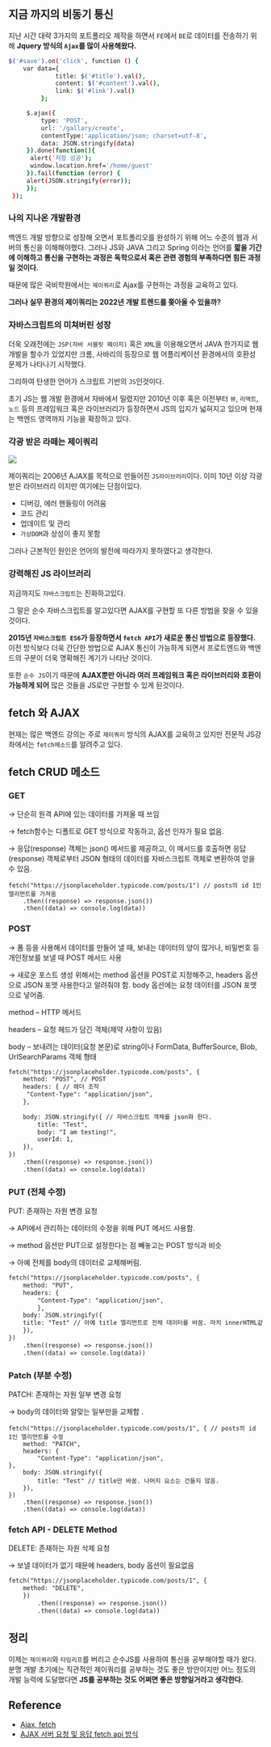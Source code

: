 
## 지금 까지의 비동기 통신

지난 시간 대략 3가지의 포트폴리오 제작을 하면서 `FE`에서 `BE`로 데이터를 전송하기 위해 **Jquery 방식의 `Ajax`를 많이 사용해왔다.**

```bash
$('#save').on('click', function () {
    var data={
             title: $('#title').val(),
             content: $('#content').val(),
             link: $('#link').val()
         };

     $.ajax({
         type: 'POST',
         url: '/gallary/create',
         contentType:'application/json; charset=utf-8',
         data: JSON.stringify(data)
     }).done(function(){
      alert('저장 성공');
      window.location.href='/home/guest'
     }).fail(function (error) {
     alert(JSON.stringify(error));
     });
 });
```

### 나의 지나온 개발환경

백엔드 개발 방향으로 성장해 오면서 포트폴리오를 완성하기 위해 어느 수준의 웹과 서버의 통신을 이해해야했다.
그러나 JS와 JAVA 그리고 Spring 이라는 언어를 **짧을 기간에 이해하고 통신을 구현하는 과정은 독학으로서 혹은 관련 경험의 부족하다면 힘든 과정일 것이다.**

때문에 많은 국비학원에서는 `제이쿼리`로 Ajax를 구현하는 과정을 교육하고 있다.

**그러나 실무 환경의 제이쿼리는 2022년 개발 트렌드를 쫒아올 수 있을까?**

### 자바스크립트의 미쳐버린 성장

더욱 오래전에는 `JSP(자바 서블릿 페이지)` 혹은 `XML`을 이용해오면서 JAVA 한가지로 웹개발을 할수가 있었지만 크롬, 사바리의 등장으로
웹 어플리케이션 환경에서의 호환성 문제가 나타나기 시작했다.

그리하여 탄생한 언어가 스크립트 기반의 `JS`인것이다.

초기 JS는 웹 개발 환경에서 자바에서 밀렸지만 2010년 이후 혹은 이전부터 `뷰`, `리액트`, `노드` 등의 프레임워크 혹은 라이브러리가 등장하면서
JS의 입지가 넓혀지고 있으며 현재는 백엔드 영역까지 기능을 확장하고 있다.

### 각광 받은 라떼는 제이쿼리

![](http://wiki.hash.kr/images/e/ed/%EC%A0%9C%EC%9D%B4%EC%BF%BC%EB%A6%AC_%EA%B8%80%EC%9E%90.png)

제이쿼리는 2006년 AJAX를 목적으로 만들어진 `JS라이브러리`이다.
이미 10년 이상 각광 받은 라이브러리 이지만 여기에는 단점이있다.
- 디버깅, 에러 핸들링이 어려움
- 코드 관리
- 업데이트 및 관리
- `가상DOM`과 상성이 좋지 못함

그러나 근본적인 원인은 언어의 발전에 따라가지 못하였다고 생각한다.


### 강력해진 JS 라이브러리

지금까지도 `자바스크립트`는 진화하고있다.

그 말은 순수 자바스크립트를 알고있다면 AJAX를 구현할 또 다른 방법을 찾을 수 있을 것이다.

**2015년 `자바스크립트 ES6`가 등장하면서 `fetch API`가 새로운 통신 방법으로 등장했다.**
이전 방식보다 더욱 간단한 방법으로 AJAX 통신이 가능하게 되면서 프로트엔드와 백엔드의 구분이 더욱 명확해진 계기가 나타난 것이다.

또한 `순수 JS`이기 때문에 **AJAX뿐만 아니라 여러 프레임워크 혹은 라이브러리와 호환이 가능하게 되어** 
많은 것들을 JS로만 구현할 수 있게 된것이다.


## fetch 와 AJAX

현재는 많은 백엔드 강의는 주로 `제이쿼리` 방식의 AJAX를 교육하고 있지만 전문적 JS강좌에서는 `fetch메소드`를 알려주고 있다.




## fetch CRUD 메소드

### GET

→ 단순히 원격 API에 있는 데이터를 가져올 때 쓰임

→ fetch함수는 디폴트로 GET 방식으로 작동하고, 옵션 인자가 필요 없음.

→ 응답(response) 객체는 json() 메서드를 제공하고, 이 메서드를 호출하면 응답(response) 객체로부터 JSON 형태의 데이터를 자바스크립트 객체로 변환하여 얻을 수 있음.

```
fetch("https://jsonplaceholder.typicode.com/posts/1") // posts의 id 1인 엘리먼트를 가져옴
    .then((response) => response.json())
    .then((data) => console.log(data))
```

### POST

→ 폼 등을 사용해서 데이터를 만들어 낼 때, 보내는 데이터의 양이 많거나, 비밀번호 등 개인정보를 보낼 때 POST 메서드 사용

→ 새로운 포스트 생성 위해서는 method 옵션을 POST로 지정해주고, headers 옵션으로 JSON 포맷 사용한다고 알려줘야 함. body 옵션에는 요청 데이터를 JSON 포맷으로 넣어줌.

method – HTTP 메서드

headers – 요청 헤드가 담긴 객체(제약 사항이 있음)

body – 보내려는 데이터(요청 본문)로 string이나 FormData, BufferSource, Blob, UrlSearchParams 객체 형태

```html
fetch("https://jsonplaceholder.typicode.com/posts", {
    method: "POST", // POST
    headers: { // 헤더 조작
     "Content-Type": "application/json",
    },
    
    body: JSON.stringify({ // 자바스크립트 객체를 json화 한다.
        title: "Test",
        body: "I am testing!",
        userId: 1,
    }),
})
    .then((response) => response.json())
    .then((data) => console.log(data))
```

### PUT (전체 수정)

PUT: 존재하는 자원 변경 요청

→ API에서 관리하는 데이터의 수정을 위해 PUT 메서드 사용함.

→ method 옵션만 PUT으로 설정한다는 점 빼놓고는 POST 방식과 비슷

→ 아예 전체를 body의 데이터로 교체해버림.

```html
fetch("https://jsonplaceholder.typicode.com/posts", {
    method: "PUT",
    headers: {
        "Content-Type": "application/json",
        },
    body: JSON.stringify({
    title: "Test" // 아예 title 엘리먼트로 전체 데이터를 바꿈. 마치 innerHTML같이.
    }),
})
    .then((response) => response.json())
    .then((data) => console.log(data))
```

### Patch (부분 수정)

PATCH: 존재하는 자원 일부 변경 요청

→ body의 데이터와 알맞는 일부만을 교체함 .

```
fetch("https://jsonplaceholder.typicode.com/posts/1", { // posts의 id 1인 엘리먼트를 수정
    method: "PATCH",
    headers: {
        "Content-Type": "application/json",
},
    body: JSON.stringify({
        title: "Test" // title만 바꿈. 나머지 요소는 건들지 않음.
    }),
})
    .then((response) => response.json())
    .then((data) => console.log(data))
```

### fetch API - DELETE Method

DELETE: 존재하는 자원 삭제 요청

→ 보낼 데이터가 없기 때문에 headers, body 옵션이 필요없음

```html
fetch("https://jsonplaceholder.typicode.com/posts/1", {
    method: "DELETE",
    })
        .then((response) => response.json())
        .then((data) => console.log(data))
```

## 정리

이제는 `제이쿼리`와 `타임리프`를 버리고 순수JS를 사용하여 통신을 공부해야할 때가 왔다.
분명 개발 초기에는 직관적인 제이쿼리를 공부하는 것도 좋은 방안이지만 어느 정도의 개발 능력에 도달했다면 
**JS를 공부하는 것도 어쩌면 좋은 방향일거라고 생각한다.**



## Reference
- [Ajax, fetch](https://velog.io/@ksh4820/Ajax-fetch)
- [AJAX 서버 요청 및 응답 fetch api 방식](https://inpa.tistory.com/entry/JS-%F0%9F%93%9A-AJAX-%EC%84%9C%EB%B2%84-%EC%9A%94%EC%B2%AD-%EB%B0%8F-%EC%9D%91%EB%8B%B5-fetch-api-%EB%B0%A9%EC%8B%9D)